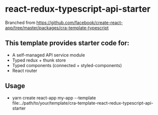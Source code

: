 # react-redux-typescript-api-starter

Branched from https://github.com/facebook/create-react-app/tree/master/packages/cra-template-typescript

## This template provides starter code for:

- A self-managed API service module
- Typed redux + thunk store
- Typed components (connected + styled-components)
- React router

## Usage

- yarn create react-app my-app --template file:../path/to/your/template/cra-template-react-redux-typescript-api-starter
